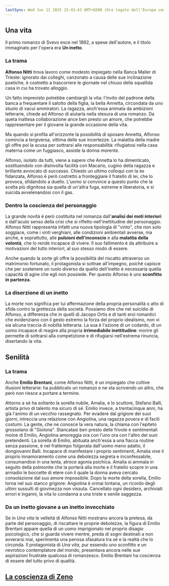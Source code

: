 ```yaml
---
lastSync: Wed Jun 11 2025 15:43:43 GMT+0200 (Ora legale dell’Europa centrale)
---
```

## Una vita
Il primo romanzo di Svevo esce nel 1892, a spese dell'autore, e il titolo immaginato per l'opera era **Un inetto**.

### La trama
**Alfonso Nitti** trova lavoro come modesto impiegato nella Banca Maller di Trieste: ignorato dai colleghi, canzonato a causa delle sue inclinazione poetiche, è costretto a trascorrere le giornate nel chiuso della squallida casa in cui ha trovato alloggio.

Un fatto imprevisto potrebbe cambiargli la vita: l'invito del padrone della banca a frequentare il salotto della figlia, la bella Annetta, circondata da uno stuolo di vacui ammiratori. La ragazza, anch'essa animata da ambizioni letterarie, chiede ad Alfonso di aiutarla nella stesura di una romanzo. Da queta inattesa collaborazione ance ben presto un amore, che potrebbe rappresentare per il giovane la grande occasione della vita.

Ma quando si profila all'orizzonte la possibilità di sposare Annetta, Alfonso comincia a tergiversa, vittima delle sue incertezze.
La malattia della madre gli offre poi la scusa per sottrarsi alle responsabilità: rifugiatosi nella casa materna come un fuggiasco, assiste la donna morente.

Alfonso, isolato da tutti, viene a sapere che Annetta lo ha dimenticato, sostituendolo con disinvolta facilità con Macario, cugino della ragazza e brillante avvocato di successo. Chiesto un ultimo colloqui con la ex fidanzata, Alfonso è però costretto a fronteggiare il fratello di lei, che lo provoca, sfidandolo a duello. L'uomo si convince a questo punto che la scelta più dignitosa sia quella di un'altra fuga, estreme e liberatoria, e si suicida avvelenandosi con il gas.

### Dentro la coscienza del personaggio
La grande novità è però costituita nel romanza dall'**analisi dei moti interiori** e dall'acuto senso della crisi che si rifletto nell'inettitudine del personaggio. Alfonso Nitti rappresenta infatti una nuova tipologia di "vinto", che non solo soggiace, come i vinti verghiani, alle condizioni ambientali avverse, ma anche, e soprattutto, alle **pulsioni dell'inconscio** e alla **malattia della volontà**, che lo rende incapace di vivere. Il suo fallimento è da attribuire a motivazioni del tutto interiori, al suo stesso modo di essere.

Anche quando la sorte gli offre la possibilità del riscatto attraverso un matrimonio fortunato, il protagonista si sottrae all'impegno, poiché capisce che per sostenere un ruolo diverso da quello dell'inetto è necessaria quella capacità di agire che egli non possiede. Per questo Alfonso è uno **sconfitto in partenza**.

### La diserzione di un inetto
La morte non significa per lui affermazione della propria personalità o atto di sfida contro la grettezza della società. Possiamo dire che nel suicidio di Alfonso, a differenza che in quelli di Jacopo Ortis e di tanti eroi romantici che evidenziano con il gesto estremo la forza del proprio idealismo, non vi sia alcuna traccia di nobiltà letteraria. La sua è l'azione di un codardo, di un uomo incapace di reagire alla propria **irrimediabile inettitudine**: morire gli permette di sottrarsi alla competizione e di rifugiarsi nell'estrema rinuncia, disertando la vita.

## Senilità
### La trama
Anche **Emilio Brentani**, come Alfonso Nitti, è un impiegato che coltive illusioni letterarie: ha pubblicato un romanzo e ne sta scrivendo un altro, che però non riesce a portare a termine.

Attorno a sé ha soltanto la sorella nubile, Amalia, e lo scultore, Stefano Balli, artista privo di talento ma sicuro di sé. Emilio invece, a trentacinque anni, ha già l'animo di un vecchio rassegnato. Per evadere dal grigiore dei suoi giorni, intreccia una relazione con Angiolina, una ragazza povera e di facili costumi. La gente, che ne conosce la vera natura, la chiama con l'epiteto grossolano di "Giolona". Stancatasi ben presto delle frivole e sentimentali moine di Emilio, Angiolina amoreggia ora con l'uno ora con l'altro dei suoi pretendenti.
La sorella di Emilio, abituata anch'essa a una fiacca routine senza passione, è nel frattempo folgorata dall'uomo meno adatto, il dongiovanni Balli. Incapace di manifestare i proprio sentimenti, Amalia vive il proprio innamoramento come una debolezza segreta e inconfessabile, consumandosi in una lenta, atroce agonia psichica. Amalia si ammala in seguito della polmonite che la porterà alla morte e il fratello scopre in una armadio le boccette di etere con il quale la donna aveva cercato consolazione dal suo amore impossibile.
Dopo la morte della sorella, Emilio torna nel suo stanco grigiore: Angiolina è ormai lontana, un ricordo degli ultimi sussulti di giovinezza non vissuta. Cancellato ogni desidero, archiviati errori e inganni, la vita lo condanna a una triste e senile saggezza.

### Da un inetto giovane a un inetto invecchiato
Se in *Una vita* le velleità di Alfonso Nitti mostrano ancora la pretesa, da parte del personaggio, di riscattare le proprie debolezze, la figura di Emilio Brentani appare quella di un uomo imprigionato nel proprio disagio psicologico, che si guarda vivere mentre, preda di sogni destinati a non avverarsi mai, sperimenta una penosa sfasatura tra sé e la realtà che lo circonda.
Il protagonista di *Una vita*, pur essendo uno sconfitto e un nevrotico contemplatore del mondo, presentava ancora nelle sue aspirazioni frustrate qualcosa di romanzesco. Emilio Brentani ha coscienza di essere del tutto privo di qualità.

## [La coscienza di Zeno](La%20coscienza%20di%20Zeno.md)